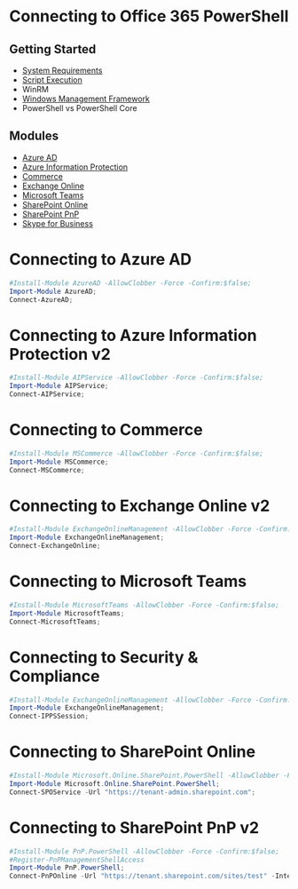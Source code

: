 # Connecting to Office 365 PowerShell
## Getting Started
 - [System Requirements](https://docs.microsoft.com/en-us/powershell/scripting/windows-powershell/install/windows-powershell-system-requirements)
 - [Script Execution](https://docs.microsoft.com/en-us/powershell/module/microsoft.powershell.core/about/about_execution_policies?view=powershell-7.2#change-the-execution-policy)
 - WinRM
 - [Windows Management Framework](https://docs.microsoft.com/en-us/powershell/scripting/windows-powershell/wmf/overview?view=powershell-7)
 - PowerShell vs PowerShell Core
## Modules
 - [Azure AD](https://docs.microsoft.com/en-us/powershell/azure/active-directory/install-adv2?view=azureadps-2.0)
 - [Azure Information Protection](https://docs.microsoft.com/en-us/azure/information-protection/install-powershell)
 - [Commerce](https://docs.microsoft.com/en-us/microsoft-365/commerce/subscriptions/allowselfservicepurchase-powershell?view=o365-worldwide)
 - [Exchange Online](https://docs.microsoft.com/en-us/powershell/exchange/exchange-online-powershell-v2?view=exchange-ps)
 - [Microsoft Teams](https://docs.microsoft.com/en-us/microsoftteams/teams-powershell-install)
 - [SharePoint Online](https://docs.microsoft.com/en-us/powershell/sharepoint/sharepoint-online/connect-sharepoint-online)
 - [SharePoint PnP](https://pnp.github.io/powershell/)
 - [Skype for Business](https://docs.microsoft.com/en-us/microsoft-365/enterprise/manage-skype-for-business-online-with-microsoft-365-powershell?view=o365-worldwide)

# Connecting to Azure AD
```PowerShell
#Install-Module AzureAD -AllowClobber -Force -Confirm:$false;
Import-Module AzureAD;
Connect-AzureAD;
```
# Connecting to Azure Information Protection v2
```PowerShell
#Install-Module AIPService -AllowClobber -Force -Confirm:$false;
Import-Module AIPService;
Connect-AIPService;
```
# Connecting to Commerce
```PowerShell
#Install-Module MSCommerce -AllowClobber -Force -Confirm:$false;
Import-Module MSCommerce;
Connect-MSCommerce;
```
# Connecting to Exchange Online v2
```PowerShell
#Install-Module ExchangeOnlineManagement -AllowClobber -Force -Confirm:$false;
Import-Module ExchangeOnlineManagement;
Connect-ExchangeOnline;
```
# Connecting to Microsoft Teams
```PowerShell
#Install-Module MicrosoftTeams -AllowClobber -Force -Confirm:$false;
Import-Module MicrosoftTeams;
Connect-MicrosoftTeams;
```
# Connecting to Security & Compliance
```PowerShell
#Install-Module ExchangeOnlineManagement -AllowClobber -Force -Confirm:$false;
Import-Module ExchangeOnlineManagement;
Connect-IPPSSession;
```
# Connecting to SharePoint Online
```PowerShell
#Install-Module Microsoft.Online.SharePoint.PowerShell -AllowClobber -Force -Confirm:$false;
Import-Module Microsoft.Online.SharePoint.PowerShell;
Connect-SPOService -Url "https://tenant-admin.sharepoint.com";
```
# Connecting to SharePoint PnP v2
```PowerShell
#Install-Module PnP.PowerShell -AllowClobber -Force -Confirm:$false;
#Register-PnPManagementShellAccess
Import-Module PnP.PowerShell;
Connect-PnPOnline -Url "https://tenant.sharepoint.com/sites/test" -Interactive;
```
